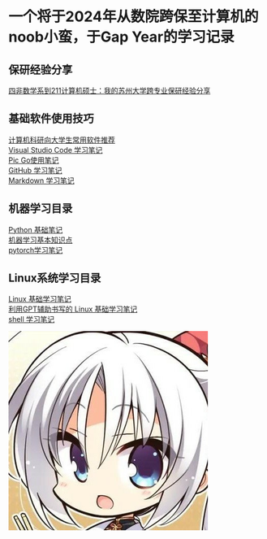 # 一个将于2024年从数院跨保至计算机的noob小蛮，于Gap Year的学习记录

## 保研经验分享
[四非数学系到211计算机硕士：我的苏州大学跨专业保研经验分享](/Math-Experience.md)

## 基础软件使用技巧
[计算机科研向大学生常用软件推荐](https://zhuanlan.zhihu.com/p/317200254)</br>
[Visual Studio Code 学习笔记](/Software-Notes/VSCODE-Notes.md)</br>
[Pic Go使用笔记](/Software-Notes/PicGo-Notes.md)</br>
[GitHub 学习笔记](/Software-Notes/GitHub-Notes.md)</br>
[Markdown 学习笔记](/Software-Notes/Markdown-Notes.md)</br>

## 机器学习目录
[Python 基础笔记](/Machine%20Learning/Python/Python-Notes.md)</br>
[机器学习基本知识点](/Machine%20Learning/Basic-Notes.md)</br>
[pytorch学习笔记](/Machine%20Learning/Pytorch-Notes.md)</br>

## Linux系统学习目录
[Linux 基础学习笔记](/Linux/Linux-Notes.md)</br>
[利用GPT辅助书写的 Linux 基础学习笔记](/Linux/Linux-Notes2.md)</br>
[shell 学习笔记](/Linux/Shell-Notes.md)</br>


<!-- 头像 -->
![](https://raw.githubusercontent.com/178cmxiaoman/PicGo-repository/main/GapYearNotes/head.jpg)
